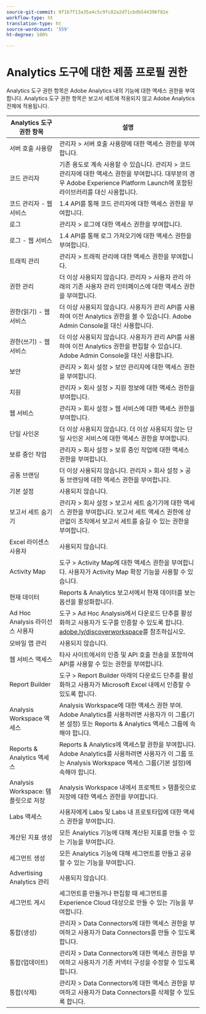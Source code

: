 ```yaml
---
source-git-commit: 9f1b7f13a35a4c5c9fc82a2d71cbdb544396f82e
workflow-type: ht
translation-type: ht
source-wordcount: '559'
ht-degree: 100%

---
```

# Analytics 도구에 대한 제품 프로필 권한

Analytics 도구 권한 항목은 Adobe Analytics 내의 기능에 대한 액세스 권한을 부여합니다. Analytics 도구 권한 항목은 보고서 세트에 적용되지 않고 Adobe Analytics 전체에 적용됩니다.

| Analytics 도구 권한 항목 | 설명 |
|----|----|
| 서버 호출 사용량 | 관리자 > 서버 호출 사용량에 대한 액세스 권한을 부여합니다. |
| 코드 관리자 | 기존 용도로 계속 사용할 수 있습니다. 관리자 > 코드 관리자에 대한 액세스 권한을 부여합니다. 대부분의 경우 Adobe Experience Platform Launch에 포함된 라이브러리를 대신 사용합니다. |
| 코드 관리자 - 웹 서비스 | 1.4 API를 통해 코드 관리자에 대한 액세스 권한을 부여합니다. |
| 로그 | 관리자 > 로그에 대한 액세스 권한을 부여합니다. |
| 로그 - 웹 서비스 | 1.4 API를 통해 로그 가져오기에 대한 액세스 권한을 부여합니다. |
| 트래픽 관리 | 관리자 > 트래픽 관리에 대한 액세스 권한을 부여합니다. |
| 권한 관리 | 더 이상 사용되지 않습니다. 관리자 > 사용자 관리 아래의 기존 사용자 관리 인터페이스에 대한 액세스 권한을 부여합니다. |
| 권한(읽기) - 웹 서비스 | 더 이상 사용되지 않습니다. 사용자가 관리 API를 사용하여 이전 Analytics 권한을 볼 수 있습니다. Adobe Admin Console을 대신 사용합니다. |
| 권한(쓰기) - 웹 서비스 | 더 이상 사용되지 않습니다. 사용자가 관리 API를 사용하여 이전 Analytics 권한을 편집할 수 있습니다. Adobe Admin Console을 대신 사용합니다. |
| 보안 | 관리자 > 회사 설정 > 보안 관리자에 대한 액세스 권한을 부여합니다. |
| 지원 | 관리자 > 회사 설정 > 지원 정보에 대한 액세스 권한을 부여합니다. |
| 웹 서비스 | 관리자 > 회사 설정 > 웹 서비스에 대한 액세스 권한을 부여합니다. |
| 단일 사인온 | 더 이상 사용되지 않습니다. 더 이상 사용되지 않는 단일 사인온 서비스에 대한 액세스 권한을 부여합니다. |
| 보류 중인 작업 | 관리자 > 회사 설정 > 보류 중인 작업에 대한 액세스 권한을 부여합니다. |
| 공동 브랜딩 | 더 이상 사용되지 않습니다. 관리자 > 회사 설정 > 공동 브랜딩에 대한 액세스 권한을 부여합니다. |
| 기본 설정 | 사용되지 않습니다. |
| 보고서 세트 숨기기 | 관리자 > 회사 설정 > 보고서 세트 숨기기에 대한 액세스 권한을 부여합니다. 보고서 세트 액세스 권한에 상관없이 조직에서 보고서 세트를 숨길 수 있는 권한을 부여합니다. |
| Excel 라이센스 사용자 | 사용되지 않습니다. |
| Activity Map | 도구 > Activity Map에 대한 액세스 권한을 부여합니다. 사용자가 Activity Map 확장 기능을 사용할 수 있습니다. |
| 현재 데이터 | Reports &amp; Analytics 보고서에서 현재 데이터를 보는 옵션을 활성화합니다. |
| Ad Hoc Analysis 라이선스 사용자 | 도구 > Ad Hoc Analysis에서 다운로드 단추를 활성화하고 사용자가 도구를 인증할 수 있도록 합니다. [adobe.ly/discoverworkspace](https://adobe.ly/discoverworkspace)를 참조하십시오. |
| 모바일 앱 관리 | 사용되지 않습니다. |
| 웹 서비스 액세스 | 타사 사이트에서의 인증 및 API 호출 전송을 포함하여 API를 사용할 수 있는 권한을 부여합니다. |
| Report Builder | 도구 > Report Builder 아래의 다운로드 단추를 활성화하고 사용자가 Microsoft Excel 내에서 인증할 수 있도록 합니다. |
| Analysis Workspace 액세스 | Analysis Workspace에 대한 액세스 권한 부여. Adobe Analytics를 사용하려면 사용자가 이 그룹(기본 설정) 또는 Reports &amp; Analytics 액세스 그룹에 속해야 합니다. |
| Reports &amp; Analytics 액세스 | Reports &amp; Analytics에 액세스할 권한을 부여합니다. Adobe Analytics를 사용하려면 사용자가 이 그룹 또는 Analysis Workspace 액세스 그룹(기본 설정)에 속해야 합니다. |
| Analysis Workspace: 템플릿으로 저장 | Analysis Workspace 내에서 프로젝트 > 템플릿으로 저장에 대한 액세스 권한을 부여합니다. |
| Labs 액세스 | 사용자에게 Labs 및 Labs 내 프로토타입에 대한 액세스 권한을 부여합니다. |
| 계산된 지표 생성 | 모든 Analytics 기능에 대해 계산된 지표를 만들 수 있는 기능을 부여합니다. |
| 세그먼트 생성 | 모든 Analytics 기능에 대해 세그먼트를 만들고 공유할 수 있는 기능을 부여합니다. |
| Advertising Analytics 관리 | 사용되지 않습니다. |
| 세그먼트 게시 | 세그먼트를 만들거나 편집할 때 세그먼트를 Experience Cloud 대상으로 만들 수 있는 기능을 부여합니다. |
| 통합(생성) | 관리자 > Data Connectors에 대한 액세스 권한을 부여하고 사용자가 Data Connectors를 만들 수 있도록 합니다. |
| 통합(업데이트) | 관리자 > Data Connectors에 대한 액세스 권한을 부여하고 사용자가 기존 커넥터 구성을 수정할 수 있도록 합니다. |
| 통합(삭제) | 관리자 > Data Connectors에 대한 액세스 권한을 부여하고 사용자가 Data Connectors를 삭제할 수 있도록 합니다. |
